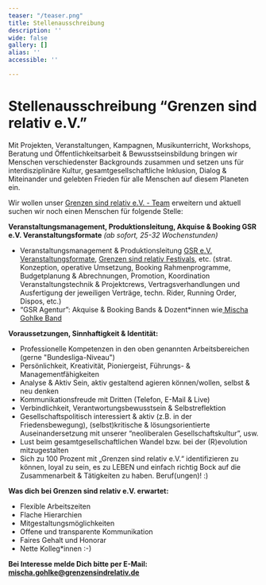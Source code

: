 ```yaml
---
teaser: "/teaser.png"
title: Stellenausschreibung
description: ''
wide: false
gallery: []
alias: ''
accessible: ''

---
```

# **Stellenausschreibung “Grenzen sind relativ e.V.”**

Mit Projekten, Veranstaltungen, Kampagnen, Musikunterricht, Workshops, Beratung und Öffentlichkeitsarbeit & Bewusstseinsbildung bringen wir Menschen verschiedenster Backgrounds zusammen und setzen uns für interdisziplinäre Kultur, gesamtgesellschaftliche Inklusion, Dialog & Miteinander und gelebten Frieden für alle Menschen auf diesem Planeten ein.

Wir wollen unser [Grenzen sind relativ e.V. - Team](https://www.grenzensindrelativ.de/ueber-uns/das-team/alle) erweitern und aktuell suchen wir noch einen Menschen für folgende Stelle:

**Veranstaltungsmanagement, Produktionsleitung, Akquise & Booking GSR e.V. Veranstaltungsformate** _(ab sofort, 25-32 Wochenstunden)_

* Veranstaltungsmanagement & Produktionsleitung [GSR e.V. Veranstaltungsformate](https://www.grenzensindrelativ.de/aktivitaeten/projekte-und-veranstaltungen/veranstaltungsformate-fuer-dein-event/infos-veranstaltungsformate-fur-dein-event), [Grenzen sind relativ Festivals](https://www.grenzensindrelativ.de/aktivitaeten/projekte-und-veranstaltungen/grenzen-sind-relativ-festivals/allgemeine-infos), etc. (strat. Konzeption, operative Umsetzung, Booking Rahmenprogramme, Budgetplanung & Abrechnungen, Promotion, Koordination Veranstaltungstechnik & Projektcrews, Vertragsverhandlungen und Ausfertigung der jeweiligen Verträge, techn. Rider, Running Order, Dispos, etc.)
* “GSR Agentur”: Akquise & Booking Bands & Dozent*innen wie[ Mischa Gohlke Band](https://mischagohlkeband.de/)

**Voraussetzungen, Sinnhaftigkeit & Identität:**

* Professionelle Kompetenzen in den oben genannten Arbeitsbereichen (gerne "Bundesliga-Niveau")
* Persönlichkeit, Kreativität, Pioniergeist, Führungs- & Managementfähigkeiten
* Analyse & Aktiv Sein, aktiv gestaltend agieren können/wollen, selbst & neu denken
* Kommunikationsfreude mit Dritten (Telefon, E-Mail & Live)
* Verbindlichkeit, Verantwortungsbewusstsein & Selbstreflektion
* Gesellschaftspolitisch interessiert & aktiv (z.B. in der Friedensbewegung), (selbst)kritische & lösungsorientierte Auseinandersetzung mit unserer “neoliberalen Gesellschaftskultur”, usw.
* Lust beim gesamtgesellschaftlichen Wandel bzw. bei der (R)evolution mitzugestalten
* Sich zu 100 Prozent mit „Grenzen sind relativ e.V.“ identifizieren zu können, loyal zu sein, es zu LEBEN und einfach richtig Bock auf die Zusammenarbeit & Tätigkeiten zu haben. Beruf(ungen)! :)

**Was dich bei Grenzen sind relativ e.V. erwartet:**

* Flexible Arbeitszeiten
* Flache Hierarchien
* Mitgestaltungsmöglichkeiten
* Offene und transparente Kommunikation
* Faires Gehalt und Honorar
* Nette Kolleg*innen :-)

**Bei Interesse melde Dich bitte per E-Mail:** [**mischa.gohlke@grenzensindrelativ.de**](mailto:mischa.gohlke@grenzensindrelativ.de)